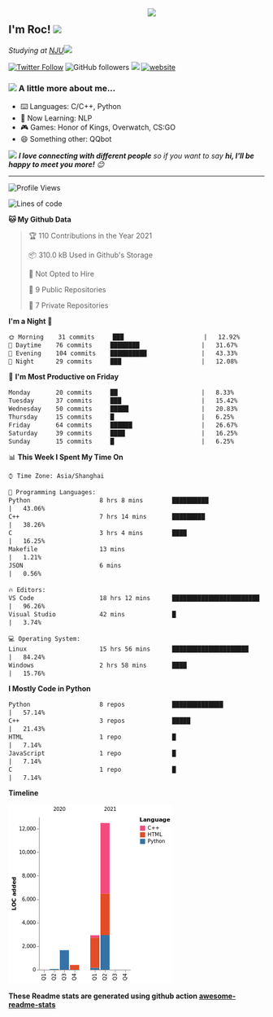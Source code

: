 <img align='right' src="https://media.giphy.com/media/M9gbBd9nbDrOTu1Mqx/giphy.gif" width="230">
<h2>I'm Roc! <img src="https://media.giphy.com/media/12oufCB0MyZ1Go/giphy.gif" width="50"></h2>
<p><em>Studying at <a href="http://www.nju.edu.cn">NJU</a><img src="https://media.giphy.com/media/WUlplcMpOCEmTGBtBW/giphy.gif" width="50"> 
</em></p>

[![Twitter Follow](https://img.shields.io/twitter/follow/Roc78862980?label=Follow)](https://twitter.com/intent/follow?screen_name=Roc78862980)
![GitHub followers](https://img.shields.io/github/followers/roc136?label=Follow&style=social)
![](https://visitor-badge.glitch.me/badge?page_id=Roc136.Roc136)
[![website](https://img.shields.io/badge/Website-46a2f1.svg?&style=flat-square&logo=Google-Chrome&logoColor=white&link=https://blog.roc136.top)](https://blog.roc136.top)
<!-- ![Waka Readme](https://github.com/anmol098/anmol098/workflows/Waka%20Readme/badge.svg) -->
<!-- [![Linkedin: anmol](https://img.shields.io/badge/-anmol-blue?style=flat-square&logo=Linkedin&logoColor=white&link=https://www.linkedin.com/in/anmol-p-singh/)](https://www.linkedin.com/in/anmol-p-singh/) -->

### <img src="https://media.giphy.com/media/VgCDAzcKvsR6OM0uWg/giphy.gif" width="50"> A little more about me...  

- ⌨️ Languages: C/C++, Python
- 🌱 Now Learning: NLP
- 🎮 Games: Honor of Kings, Overwatch, CS:GO
- 😄 Something other: QQbot

<img src="https://media.giphy.com/media/LnQjpWaON8nhr21vNW/giphy.gif" width="60"> <em><b>I love connecting with different people</b> so if you want to say <b>hi, I'll be happy to meet you more!</b> 😊</em>

---
<!--START_SECTION:waka-->
![Profile Views](http://img.shields.io/badge/Profile%20Views-87-blue)

![Lines of code](https://img.shields.io/badge/From%20Hello%20World%20I%27ve%20Written-17538%20lines%20of%20code-blue)

**🐱 My Github Data** 

> 🏆 110 Contributions in the Year 2021
 > 
> 📦 310.0 kB Used in Github's Storage 
 > 
> 🚫 Not Opted to Hire
 > 
> 📜 9 Public Repositories 
 > 
> 🔑 7 Private Repositories  
 > 
**I'm a Night 🦉** 

```text
🌞 Morning    31 commits     ███                      |   12.92% 
🌆 Daytime    76 commits     ████████                 |   31.67% 
🌃 Evening    104 commits    ██████████               |   43.33% 
🌙 Night      29 commits     ███                      |   12.08%

```
📅 **I'm Most Productive on Friday** 

```text
Monday       20 commits     ██                       |   8.33% 
Tuesday      37 commits     ███                      |   15.42% 
Wednesday    50 commits     █████                    |   20.83% 
Thursday     15 commits     █                        |   6.25% 
Friday       64 commits     ██████                   |   26.67% 
Saturday     39 commits     ████                     |   16.25% 
Sunday       15 commits     █                        |   6.25%

```


📊 **This Week I Spent My Time On** 

```text
⌚︎ Time Zone: Asia/Shanghai

💬 Programming Languages: 
Python                   8 hrs 8 mins        ██████████               |   43.06% 
C++                      7 hrs 14 mins       █████████                |   38.26% 
C                        3 hrs 4 mins        ████                     |   16.25% 
Makefile                 13 mins                                      |   1.21% 
JSON                     6 mins                                       |   0.56%

🔥 Editors: 
VS Code                  18 hrs 12 mins      ████████████████████████ |   96.26% 
Visual Studio            42 mins             █                        |   3.74%

💻 Operating System: 
Linux                    15 hrs 56 mins      █████████████████████    |   84.24% 
Windows                  2 hrs 58 mins       ████                     |   15.76%

```

**I Mostly Code in Python** 

```text
Python                   8 repos             ██████████████           |   57.14% 
C++                      3 repos             █████                    |   21.43% 
HTML                     1 repo              █                        |   7.14% 
JavaScript               1 repo              █                        |   7.14% 
C                        1 repo              █                        |   7.14%

```


**Timeline**

![Chart not found](https://raw.githubusercontent.com/Roc136/Roc136/master/charts/bar_graph.png) 


<!--END_SECTION:waka-->

**These Readme stats are generated using github action [awesome-readme-stats](https://github.com/Roc136/waka-readme-stats)**
